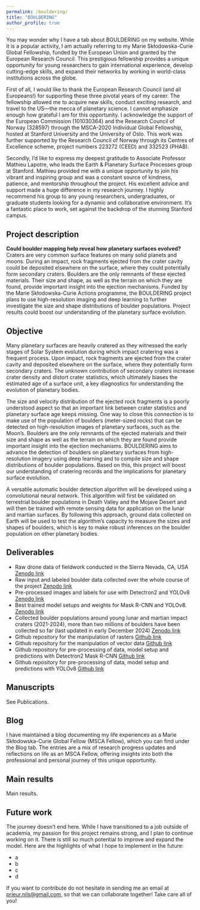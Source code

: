 ```yaml
---
permalink: /bouldering/
title: "BOULDERING"
author_profile: true
---
```


You may wonder why I have a tab about BOULDERING on my website. While it is a popular activity, I am actually referring to my Marie Skłodowska-Curie Global Fellowship, funded by the European Union and granted by the European Research Council. This prestigious fellowship provides a unique opportunity for young researchers to gain international experience, develop cutting-edge skills, and expand their networks by working in world-class institutions across the globe.

First of all, I would like to thank the European Research Council (and all Europeans!) for supporting these three pivotal years of my career. The fellowship allowed me to acquire new skills, conduct exciting research, and travel to the US—the mecca of planetary science. I cannot emphasize enough how grateful I am for this opportunity. I acknowledge the support of the European Commission (101030364) and the Research Council of Norway (328597) through the MSCA-2020 Individual Global Fellowship, hosted at Stanford University and the University of Oslo. This work was further supported by the Research Council of Norway through its Centres of Excellence scheme, project numbers 223272 (CEED) and 332523 (PHAB).

Secondly, I’d like to express my deepest gratitude to Associate Professor Mathieu Lapotre, who leads the Earth & Planetary Surface Processes group at Stanford. Mathieu provided me with a unique opportunity to join his vibrant and inspiring group and was a constant source of kindness, patience, and mentorship throughout the project. His excellent advice and support made a huge difference in my research journey. I highly recommend his group to any young researchers, undergraduates, or graduate students looking for a dynamic and collaborative environment. It’s a fantastic place to work, set against the backdrop of the stunning Stanford campus.

## Project description
**Could boulder mapping help reveal how planetary surfaces evolved?** <br>
Craters are very common surface features on many solid planets and moons. During an impact, rock fragments ejected from the crater cavity could be deposited elsewhere on the surface, where they could potentially form secondary craters. Boulders are the only remnants of these ejected materials. Their size and shape, as well as the terrain on which they are found, provide important insight into the ejection mechanisms. Funded by the Marie Skłodowska-Curie Actions programme, the BOULDERING project plans to use high-resolution imaging and deep learning to further investigate the size and shape distributions of boulder populations. Project results could boost our understanding of the planetary surface evolution.

## Objective 
Many planetary surfaces are heavily cratered as they witnessed the early stages of Solar System evolution during which impact cratering was a frequent process. Upon impact, rock fragments are ejected from the crater cavity and deposited elsewhere on the surface, where they potentially form secondary craters. The unknown contribution of secondary craters increase crater density and distort crater statistics, which ultimately biases the estimated age of a surface unit, a key diagnostics for understanding the evolution of planetary bodies.

The size and velocity distribution of the ejected rock fragments is a poorly understood aspect so that an important link between crater statistics and planetary surface age keeps missing. One way to close this connection is to make use of the population of boulders (meter-sized rocks) that can be detected on high-resolution images of planetary surfaces, such as the Moon’s. Boulders are the only remnants of the ejected materials and their size and shape as well as the terrain on which they are found provide important insight into the ejection mechanisms. BOULDERING aims to advance the detection of boulders on planetary surfaces from high-resolution imagery using deep learning and to compile size and shape distributions of boulder populations. Based on this, this project will boost our understanding of cratering records and the implications for planetary surface evolution.

A versatile automatic boulder detection algorithm will be developed using a convolutional neural network. This algorithm will first be validated on terrestrial boulder populations in Death Valley and the Mojave Desert and will then be trained with remote sensing data for application on the lunar and martian surfaces. By following this approach, ground data collected on Earth will be used to test the algorithm’s capacity to measure the sizes and shapes of boulders, which is key to make robust inferences on the boulder population on other planetary bodies.

## Deliverables
- Raw drone data of fieldwork conducted in the Sierra Nevada, CA, USA [Zenodo link](https://zenodo.org/records/8171052)
- Raw input and labeled boulder data collected over the whole course of the project [Zenodo link](https://zenodo.org/records/8171052)
- Pre-processed images and labels for use with Detectron2 and YOLOv8 [Zenodo link](https://zenodo.org/records/8171052)
- Best trained model setups and weights for Mask R-CNN and YOLOv8. [Zenodo link](https://zenodo.org/records/8171052)
- Collected boulder populations around young lunar and martian impact craters (2021-2024), more than two millions of boulders have been collected so far (last updated in early December 2024) [Zenodo link](https://zenodo.org/records/8171052)
- Github repository for the manipulation of rasters [Github link]()
- Github repository for the manipulation of vector data [Github link]()
- Github repository for pre-processing of data, model setup and predictions with Detectron2 Mask R-CNN [Github link]()
- Github repository for pre-processing of data, model setup and predictions with YOLOv8 [Github link]()

## Manuscripts
See Publications. 

## Blog
I have maintained a blog documenting my life experiences as a Marie Skłodowska-Curie Global Fellow (MSCA Fellow), which you can find under the Blog tab. The entries are a mix of research progress updates and reflections on life as an MSCA Fellow, offering insights into both the professional and personal journey of this unique opportunity.   

## Main results
Main results.

## Future work 
The journey doesn’t end here. While I have transitioned to a job outside of academia, my passion for this project remains strong, and I plan to continue working on it. There is still so much potential to improve and expand the model. Here are the highlights of what I hope to implement in the future:
- a
- b
- c
- d

If you want to contribute do not hesitate in sending me an email at prieur.nils@gmail.com, so that we can collaborate together! Take care all of you!  